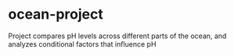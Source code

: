 # ocean-project
Project compares pH levels across different parts of the ocean, and analyzes conditional factors that influence pH
